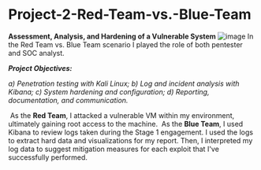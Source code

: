 # Project-2-Red-Team-vs.-Blue-Team
**Assessment, Analysis, and Hardening of a Vulnerable System**
![image](https://user-images.githubusercontent.com/69567386/110802908-a4dcef00-824c-11eb-9b65-ef33fa9c47b3.png)
In the Red Team vs. Blue Team scenario I played the role of both pentester and SOC analyst.

***Project Objectives:*** 

*a) Penetration testing with Kali Linux;*
*b) Log and incident analysis with Kibana;*
*c) System hardening and configuration;*
*d) Reporting, documentation, and communication.*

​	As the **Red Team**, I attacked a vulnerable VM within my environment, ultimately gaining root access to the machine. 
​	As the **Blue Team**, I used Kibana to review logs taken during the Stage 1 engagement. I used the logs to extract hard data and visualizations for my report. Then, I interpreted my log data to suggest mitigation measures for each exploit that I've successfully performed.